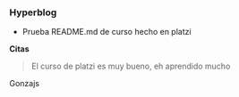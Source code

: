 ### Hyperblog

- Prueba README.md de curso hecho en platzi

**Citas**


> El curso de platzi es muy bueno, eh aprendido mucho

Gonzajs